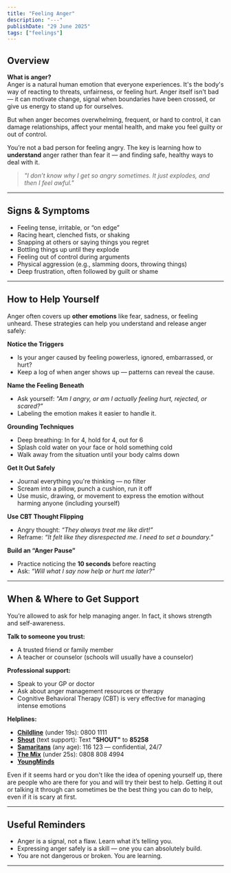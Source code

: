 ```yaml
---
title: "Feeling Anger"
description: "---"
publishDate: "29 June 2025"
tags: ["feelings"]
---
```


## Overview

**What is anger?**  
Anger is a natural human emotion that everyone experiences. It's the body's way of reacting to threats, unfairness, or feeling hurt. Anger itself isn't bad — it can motivate change, signal when boundaries have been crossed, or give us energy to stand up for ourselves.

But when anger becomes overwhelming, frequent, or hard to control, it can damage relationships, affect your mental health, and make you feel guilty or out of control.

You’re not a bad person for feeling angry. The key is learning how to **understand** anger rather than fear it — and finding safe, healthy ways to deal with it.

> _"I don’t know why I get so angry sometimes. It just explodes, and then I feel awful."_

---

## Signs & Symptoms

- Feeling tense, irritable, or “on edge”  
- Racing heart, clenched fists, or shaking  
- Snapping at others or saying things you regret  
- Bottling things up until they explode  
- Feeling out of control during arguments  
- Physical aggression (e.g., slamming doors, throwing things)  
- Deep frustration, often followed by guilt or shame  

---

## How to Help Yourself

Anger often covers up **other emotions** like fear, sadness, or feeling unheard. These strategies can help you understand and release anger safely:

**Notice the Triggers**  
- Is your anger caused by feeling powerless, ignored, embarrassed, or hurt?
- Keep a log of when anger shows up — patterns can reveal the cause.

**Name the Feeling Beneath**  
- Ask yourself: _"Am I angry, or am I actually feeling hurt, rejected, or scared?"_
- Labeling the emotion makes it easier to handle it.

**Grounding Techniques**  
- Deep breathing: In for 4, hold for 4, out for 6  
- Splash cold water on your face or hold something cold  
- Walk away from the situation until your body calms down

**Get It Out Safely**  
- Journal everything you're thinking — no filter  
- Scream into a pillow, punch a cushion, run it off  
- Use music, drawing, or movement to express the emotion without harming anyone (including yourself)

**Use CBT Thought Flipping**  
- Angry thought: _“They always treat me like dirt!”_  
- Reframe: _“It felt like they disrespected me. I need to set a boundary.”_

**Build an “Anger Pause”**  
- Practice noticing the **10 seconds** before reacting
- Ask: _“Will what I say now help or hurt me later?”_

---

## When & Where to Get Support

You’re allowed to ask for help managing anger. In fact, it shows strength and self-awareness.

**Talk to someone you trust:**  
- A trusted friend or family member  
- A teacher or counselor (schools will usually have a counselor) 

**Professional support:**  
- Speak to your GP or doctor
- Ask about anger management resources or therapy  
- Cognitive Behavioral Therapy (CBT) is very effective for managing intense emotions

**Helplines:**
- **[Childline](https://www.childline.org.uk)** (under 19s): 0800 1111  
- **[Shout](https://giveusashout.org)** (text support): Text **"SHOUT"** to **85258**  
- **[Samaritans](https://www.samaritans.org)** (any age): 116 123 — confidential, 24/7 
- **[The Mix](https://www.themix.org.uk)** (under 25s): 0808 808 4994 
- **[YoungMinds](https://www.youngminds.org.uk)**

Even if it seems hard or you don't like the idea of opening yourself up, there are people who are there for you and will try their best to help. Getting it out or talking it through can sometimes be the best thing you can do to help, even if it is scary at first.

---

## Useful Reminders

- Anger is a signal, not a flaw. Learn what it’s telling you.  
- Expressing anger safely is a skill — one you can absolutely build.  
- You are not dangerous or broken. You are learning.

---
